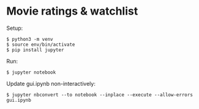 # Movie ratings & watchlist

Setup:

    $ python3 -m venv
    $ source env/bin/activate
    $ pip install jupyter

Run:

    $ jupyter notebook

Update gui.ipynb non-interactively:

    $ jupyter nbconvert --to notebook --inplace --execute --allow-errors gui.ipynb
